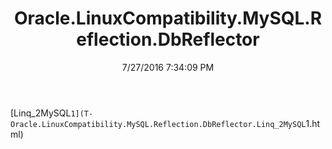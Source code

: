 ﻿---
title: Oracle.LinuxCompatibility.MySQL.Reflection.DbReflector
date: 7/27/2016 7:34:09 PM
---

[Linq_2MySQL`1](T-Oracle.LinuxCompatibility.MySQL.Reflection.DbReflector.Linq_2MySQL`1.html)
